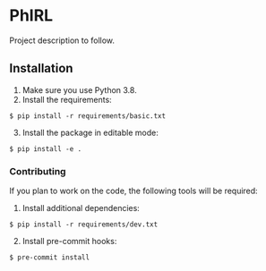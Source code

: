 # PhIRL

Project description to follow.

## Installation
1. Make sure you use Python 3.8.
2. Install the requirements:
```
$ pip install -r requirements/basic.txt
```
3. Install the package in editable mode:
```
$ pip install -e .
```

### Contributing
If you plan to work on the code, the following tools will be required:
1. Install additional dependencies:
```
$ pip install -r requirements/dev.txt
```
2. Install pre-commit hooks:
```
$ pre-commit install
```

